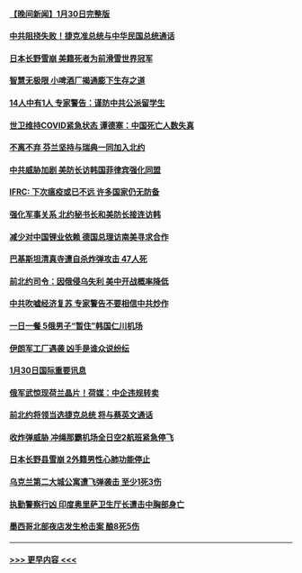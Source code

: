#### [【晚间新闻】1月30日完整版](../pages/prog202/a103638682.md?t=01311543) 
#### [中共阻挠失败！捷克准总统与中华民国总统通话](../pages/prog202/a103638756.md?t=01311543) 
#### [日本长野雪崩 美籍死者为前滑雪世界冠军](../pages/prog202/a103638748.md?t=01311543) 
#### [智慧无极限 小啤酒厂揭通膨下生存之道](../pages/prog202/a103638573.md?t=01311543) 
#### [14人中有1人 专家警告：谨防中共公派留学生](../pages/prog202/a103638570.md?t=01311543) 
#### [世卫维持COVID紧急状态 谭德塞：中国死亡人数失真](../pages/prog202/a103638592.md?t=01311543) 
#### [不离不弃 芬兰坚持与瑞典一同加入北约](../pages/prog202/a103638566.md?t=01311543) 
#### [中共威胁加剧 美防长访韩国菲律宾强化同盟](../pages/prog202/a103638562.md?t=01311543) 
#### [IFRC: 下次瘟疫或已不远 许多国家仍无防备](../pages/prog202/a103638560.md?t=01311543) 
#### [强化军事关系 北约秘书长和美防长接连访韩](../pages/prog202/a103638374.md?t=01311543) 
#### [减少对中国锂业依赖 德国总理访南美寻求合作](../pages/prog202/a103638375.md?t=01311543) 
#### [巴基斯坦清真寺遭自杀炸弹攻击 47人死](../pages/prog202/a103638368.md?t=01311543) 
#### [前北约司令：因俄侵乌失利 美中开战概率降低](../pages/prog202/a103638305.md?t=01311543) 
#### [中共吹嘘经济复苏 专家警告不要相信中共炒作](../pages/prog202/a103638130.md?t=01311543) 
#### [一日一餐 5俄男子“暂住”韩国仁川机场](../pages/prog202/a103638133.md?t=01311543) 
#### [伊朗军工厂遇袭 凶手是谁众说纷纭](../pages/prog202/a103638136.md?t=01311543) 
#### [1月30日国际重要讯息](../pages/prog202/a103638146.md?t=01311543) 
#### [俄军武惊现荷兰晶片！荷媒：中企违规转卖](../pages/prog202/a103638083.md?t=01311543) 
#### [前北约将领当选捷克总统 将与蔡英文通话](../pages/prog202/a103638077.md?t=01311543) 
#### [收炸弹威胁 冲绳那霸机场全日空2航班紧急停飞](../pages/prog202/a103638037.md?t=01311543) 
#### [日本长野县雪崩 2外籍男性心肺功能停止](../pages/prog202/a103637963.md?t=01311543) 
#### [乌克兰第二大城公寓遭飞弹袭击 至少1死3伤](../pages/prog202/a103637892.md?t=01311543) 
#### [执勤警察行凶 印度奥里萨卫生厅长遭击中胸部身亡](../pages/prog202/a103637870.md?t=01311543) 
#### [墨西哥北部夜店发生枪击案 酿8死5伤](../pages/prog202/a103637856.md?t=01311543) 

----
#### [ >>> 更早内容 <<< ](../indexes/prog202-earlier.md)
